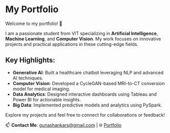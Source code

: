# My Portfolio  

Welcome to my portfolio! 🌟  

I am a passionate student from VIT specializing in **Artificial Intelligence**, **Machine Learning**, and **Computer Vision**. My work focuses on innovative projects and practical applications in these cutting-edge fields.  

## Key Highlights:  
- **Generative AI**: Built a healthcare chatbot leveraging NLP and advanced AI techniques.  
- **Computer Vision**: Developed a CycleGAN-based MRI-to-CT conversion model for medical imaging.  
- **Data Analytics**: Designed interactive dashboards using Tableau and Power BI for actionable insights.  
- **Big Data**: Implemented predictive models and analytics using PySpark.  

Explore my projects and feel free to connect for collaborations or feedback!  

📫 **Contact Me**: [gunashankars@gmail.com](mailto:gunashankars@gmail.com) | 🌐 [Portfolio](https://myportfolio-882c0.web.app/)  
